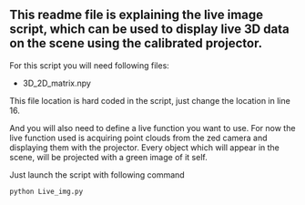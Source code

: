 ## This readme file is explaining the live image script, which can be used to display live 3D data on the scene using the calibrated projector.

For this script you will need following files:

-  3D_2D_matrix.npy

This file location is hard coded in the script, just change the location in line 16.


And you will also need to define a live function you want to use.
For now the live function used is acquiring point clouds from the zed camera and displaying them with the projector.
Every object which will appear in the scene, will be projected with a green image of it self.



Just launch the script with following command 

```bash
python Live_img.py
```
